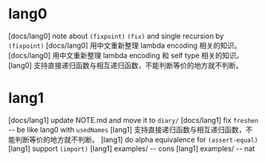 # lang0

[docs/lang0] note about `(fixpoint)` `(fix)` and single recursion by `(fixpoint)`
[docs/lang0] 用中文重新整理 lambda encoding 相关的知识。
[docs/lang0] 用中文重新整理 lambda encoding 和 self type 相关的知识。
[lang0] 支持直接递归函数与相互递归函数，不能判断等价的地方就不判断。

# lang1

[docs/lang1] update NOTE.md and move it to `diary/`
[docs/lang1] fix `freshen` -- be like lang0 with `usedNames`
[lang1] 支持直接递归函数与相互递归函数，不能判断等价的地方就不判断。
[lang1] do alpha equivalence for `(assert-equal)`
[lang1] support `(import)`
[lang1] examples/ -- cons
[lang1] examples/ -- nat
